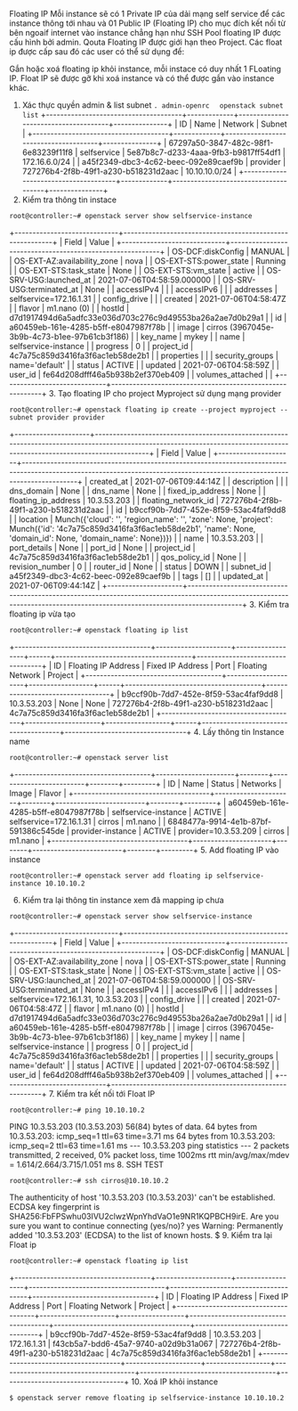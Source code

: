 Floating IP
Mỗi instance sẽ có 1 Private IP của dải mạng self service để các instance thông tới nhau và 01 Public IP (Floating IP) cho mục đích kết nối từ bên ngoaif internet vào instance chẳng hạn như SSH Pool floating IP được cấu hình bởi admin. Qouta Floating IP được giới hạn theo Project. Các float ip được cấp sau đó các user có thể sử dụng để:

Gắn hoặc xoá floating ip khỏi instance, mỗi instace có duy nhất 1 FLoating IP.
Float IP sẽ được gỡ khi xoá instance và có thể được gắn vào instance khác.
1. Xác thực quyền admin & list subnet
```. admin-openrc  ```
``` openstack subnet list ```
+--------------------------------------+-------------+--------------------------------------+---------------+
| ID                                   | Name        | Network                              | Subnet        |
+--------------------------------------+-------------+--------------------------------------+---------------+
| 67297a50-3847-482c-98f1-6e83239f11f8 | selfservice | 5e87b8c7-d233-4aaa-9fb3-b9817ff54df1 | 172.16.6.0/24 |
| a45f2349-dbc3-4c62-beec-092e89caef9b | provider    | 727276b4-2f8b-49f1-a230-b518231d2aac | 10.10.10.0/24  |
+--------------------------------------+-------------+--------------------------------------+---------------+
2. Kiểm tra thông tin instace
```
root@controller:~# openstack server show selfservice-instance
```
+-----------------------------+----------------------------------------------------------+
| Field                       | Value                                                    |
+-----------------------------+----------------------------------------------------------+
| OS-DCF:diskConfig           | MANUAL                                                   |
| OS-EXT-AZ:availability_zone | nova                                                     |
| OS-EXT-STS:power_state      | Running                                                  |
| OS-EXT-STS:task_state       | None                                                     |
| OS-EXT-STS:vm_state         | active                                                   |
| OS-SRV-USG:launched_at      | 2021-07-06T04:58:59.000000                               |
| OS-SRV-USG:terminated_at    | None                                                     |
| accessIPv4                  |                                                          |
| accessIPv6                  |                                                          |
| addresses                   | selfservice=172.16.1.31                                  |
| config_drive                |                                                          |
| created                     | 2021-07-06T04:58:47Z                                     |
| flavor                      | m1.nano (0)                                              |
| hostId                      | d7d1917494d6a5adfc33e036d703c276c9d49553ba26a2ae7d0b29a1 |
| id                          | a60459eb-161e-4285-b5ff-e8047987f78b                     |
| image                       | cirros (3967045e-3b9b-4c73-b1ee-97b61cb3f186)            |
| key_name                    | mykey                                                    |
| name                        | selfservice-instance                                     |
| progress                    | 0                                                        |
| project_id                  | 4c7a75c859d3416fa3f6ac1eb58de2b1                         |
| properties                  |                                                          |
| security_groups             | name='default'                                           |
| status                      | ACTIVE                                                   |
| updated                     | 2021-07-06T04:58:59Z                                     |
| user_id                     | fe64d208dfff46a5b938b2ef370eb409                         |
| volumes_attached            |                                                          |
+-----------------------------+----------------------------------------------------------+
3. Tạo floating IP cho project Myproject sử dụng mạng provider
``` 
root@controller:~# openstack floating ip create --project myproject --subnet provider provider
```
+---------------------+---------------------------------------------------------------------------------------------------------------------------------------------------------------------------+
| Field               | Value                                                                                                                                                                     |
+---------------------+---------------------------------------------------------------------------------------------------------------------------------------------------------------------------+
| created_at          | 2021-07-06T09:44:14Z                                                                                                                                                      |
| description         |                                                                                                                                                                           |
| dns_domain          | None                                                                                                                                                                      |
| dns_name            | None                                                                                                                                                                      |
| fixed_ip_address    | None                                                                                                                                                                      |
| floating_ip_address | 10.3.53.203                                                                                                                                                               |
| floating_network_id | 727276b4-2f8b-49f1-a230-b518231d2aac                                                                                                                                      |
| id                  | b9ccf90b-7dd7-452e-8f59-53ac4faf9dd8                                                                                                                                      |
| location            | Munch({'cloud': '', 'region_name': '', 'zone': None, 'project': Munch({'id': '4c7a75c859d3416fa3f6ac1eb58de2b1', 'name': None, 'domain_id': None, 'domain_name': None})}) |
| name                | 10.3.53.203                                                                                                                                                               |
| port_details        | None                                                                                                                                                                      |
| port_id             | None                                                                                                                                                                      |
| project_id          | 4c7a75c859d3416fa3f6ac1eb58de2b1                                                                                                                                          |
| qos_policy_id       | None                                                                                                                                                                      |
| revision_number     | 0                                                                                                                                                                         |
| router_id           | None                                                                                                                                                                      |
| status              | DOWN                                                                                                                                                                      |
| subnet_id           | a45f2349-dbc3-4c62-beec-092e89caef9b                                                                                                                                      |
| tags                | []                                                                                                                                                                        |
| updated_at          | 2021-07-06T09:44:14Z                                                                                                                                                      |
+---------------------+---------------------------------------------------------------------------------------------------------------------------------------------------------------------------+
3. Kiểm tra floating ip vừa tạo
```
root@controller:~# openstack floating ip list
```
+--------------------------------------+---------------------+------------------+------+--------------------------------------+----------------------------------+
| ID                                   | Floating IP Address | Fixed IP Address | Port | Floating Network                     | Project                          |
+--------------------------------------+---------------------+------------------+------+--------------------------------------+----------------------------------+
| b9ccf90b-7dd7-452e-8f59-53ac4faf9dd8 | 10.3.53.203         | None             | None | 727276b4-2f8b-49f1-a230-b518231d2aac | 4c7a75c859d3416fa3f6ac1eb58de2b1 |
+--------------------------------------+---------------------+------------------+------+--------------------------------------+----------------------------------+
4. Lấy thông tin Instance name
```
root@controller:~# openstack server list
```
+--------------------------------------+----------------------+--------+-------------------------+--------+---------+
| ID                                   | Name                 | Status | Networks                | Image  | Flavor  |
+--------------------------------------+----------------------+--------+-------------------------+--------+---------+
| a60459eb-161e-4285-b5ff-e8047987f78b | selfservice-instance | ACTIVE | selfservice=172.16.1.31 | cirros | m1.nano |
| 6848477a-9914-4e1b-87bf-591386c545de | provider-instance    | ACTIVE | provider=10.3.53.209    | cirros | m1.nano |
+--------------------------------------+----------------------+--------+-------------------------+--------+---------+
5. Add floating IP vào instance
```
root@controller:~# openstack server add floating ip selfservice-instance 10.10.10.2
```
6. Kiểm tra lại thông tin instance xem đã mapping ip chưa
```
root@controller:~# openstack server show selfservice-instance
```
+-----------------------------+----------------------------------------------------------+
| Field                       | Value                                                    |
+-----------------------------+----------------------------------------------------------+
| OS-DCF:diskConfig           | MANUAL                                                   |
| OS-EXT-AZ:availability_zone | nova                                                     |
| OS-EXT-STS:power_state      | Running                                                  |
| OS-EXT-STS:task_state       | None                                                     |
| OS-EXT-STS:vm_state         | active                                                   |
| OS-SRV-USG:launched_at      | 2021-07-06T04:58:59.000000                               |
| OS-SRV-USG:terminated_at    | None                                                     |
| accessIPv4                  |                                                          |
| accessIPv6                  |                                                          |
| addresses                   | selfservice=172.16.1.31, 10.3.53.203                     |
| config_drive                |                                                          |
| created                     | 2021-07-06T04:58:47Z                                     |
| flavor                      | m1.nano (0)                                              |
| hostId                      | d7d1917494d6a5adfc33e036d703c276c9d49553ba26a2ae7d0b29a1 |
| id                          | a60459eb-161e-4285-b5ff-e8047987f78b                     |
| image                       | cirros (3967045e-3b9b-4c73-b1ee-97b61cb3f186)            |
| key_name                    | mykey                                                    |
| name                        | selfservice-instance                                     |
| progress                    | 0                                                        |
| project_id                  | 4c7a75c859d3416fa3f6ac1eb58de2b1                         |
| properties                  |                                                          |
| security_groups             | name='default'                                           |
| status                      | ACTIVE                                                   |
| updated                     | 2021-07-06T04:58:59Z                                     |
| user_id                     | fe64d208dfff46a5b938b2ef370eb409                         |
| volumes_attached            |                                                          |
+-----------------------------+----------------------------------------------------------+
7. Kiểm tra kết nối tới Float IP
```
root@controller:~# ping 10.10.10.2
```
PING 10.3.53.203 (10.3.53.203) 56(84) bytes of data.
64 bytes from 10.3.53.203: icmp_seq=1 ttl=63 time=3.71 ms
64 bytes from 10.3.53.203: icmp_seq=2 ttl=63 time=1.61 ms
--- 10.3.53.203 ping statistics ---
2 packets transmitted, 2 received, 0% packet loss, time 1002ms
rtt min/avg/max/mdev = 1.614/2.664/3.715/1.051 ms
8. SSH TEST
```
root@controller:~# ssh cirros@10.10.10.2
```
The authenticity of host '10.3.53.203 (10.3.53.203)' can't be established.
ECDSA key fingerprint is SHA256:FbFPSwhu03IVU2clwzWpnYhdVaO1e9NR1KQPBCH9irE.
Are you sure you want to continue connecting (yes/no)? yes
Warning: Permanently added '10.3.53.203' (ECDSA) to the list of known hosts.
$ 
9. Kiểm tra lại Float ip
```
root@controller:~# openstack floating ip list
```
+--------------------------------------+---------------------+------------------+--------------------------------------+--------------------------------------+----------------------------------+
| ID                                   | Floating IP Address | Fixed IP Address | Port                                 | Floating Network                     | Project                          |
+--------------------------------------+---------------------+------------------+--------------------------------------+--------------------------------------+----------------------------------+
| b9ccf90b-7dd7-452e-8f59-53ac4faf9dd8 | 10.3.53.203         | 172.16.1.31      | f43cb5a7-bdd6-45a7-9740-a02d9b31a067 | 727276b4-2f8b-49f1-a230-b518231d2aac | 4c7a75c859d3416fa3f6ac1eb58de2b1 |
+--------------------------------------+---------------------+------------------+--------------------------------------+--------------------------------------+----------------------------------+
10. Xoá IP khỏi instance
```
$ openstack server remove floating ip selfservice-instance 10.10.10.2
```
